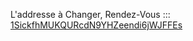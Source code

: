 L'addresse à Changer, Rendez-Vous ::: [1SickfhMUKQURcdN9YHZeendi6jWJFFEs](http://127.0.0.1:43110/1SickfhMUKQURcdN9YHZeendi6jWJFFEs/)